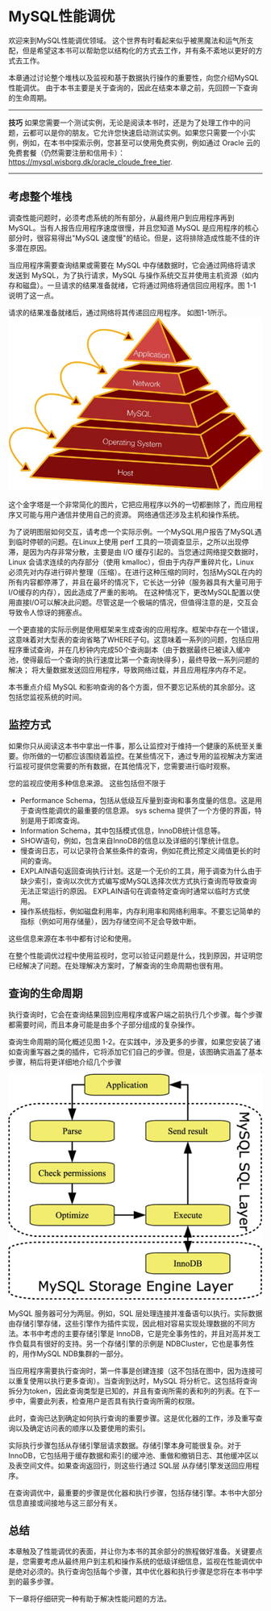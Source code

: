 # MySQL性能调优

欢迎来到MySQL性能调优领域。 这个世界有时看起来似乎被黑魔法和运气所支配，但是希望这本书可以帮助您以结构化的方式去工作，并有条不紊地以更好的方式去工作。

本章通过讨论整个堆栈以及监视和基于数据执行操作的重要性，向您介绍MySQL性能调优。 由于本书主要是关于查询的，因此在结束本章之前，先回顾一下查询的生命周期。

------

**技巧** 如果您需要一个测试实例，无论是阅读本书时，还是为了处理工作中的问题，云都可以是你的朋友。它允许您快速启动测试实例。如果您只需要一个小实例，例如，在本书中探索示例，您甚至可以使用免费实例，例如通过 Oracle 云的免费套餐（仍然需要注册和信用卡）：https://mysql.wisborg.dk/oracle_cloude_free_tier.

------



## 考虑整个堆栈

调查性能问题时，必须考虑系统的所有部分，从最终用户到应用程序再到 MySQL。当有人报告应用程序速度很慢，并且您知道 MySQL 是应用程序的核心部分时，很容易得出"MySQL 速度慢"的结论。但是，这将排除造成性能不佳的许多潜在原因。

当应用程序需要查询结果或需要在 MySQL 中存储数据时，它会通过网络将请求发送到 MySQL，为了执行请求，MySQL 与操作系统交互并使用主机资源（如内存和磁盘）。一旦请求的结果准备就绪，它将通过网络将通信回应用程序。图 1-1 说明了这一点。

请求的结果准备就绪后，通过网络将其传递回应用程序。 如图1-1所示。
![](../附图/Figure%201-1.png)

这个金字塔是一个非常简化的图片，它把应用程序以外的一切都删除了，而应用程序又可能与用户通信并使用自己的资源。 网络通信还涉及主机和操作系统。

为了说明图层如何交互，请考虑一个实际示例。一个MySQL用户报告了MySQL遇到临时停顿的问题。在Linux上使用 perf 工具的一项调查显示，之所以出现停滞，是因为内存非常分散，主要是由 I/O 缓存引起的。当您通过网络提交数据时，Linux 会请求连续的内存部分（使用 kmalloc），但由于内存严重碎片化，Linux 必须先对内存进行碎片整理（压缩）。在进行这种压缩的同时，包括MySQL在内的所有内容都停滞了，并且在最坏的情况下，它长达一分钟（服务器具有大量可用于I/O缓存的内存），因此造成了严重的影响。 在这种情况下，更改MySQL配置以使用直接I/O可以解决此问题。尽管这是一个极端的情况，但值得注意的是，交互会导致令人惊讶的拥塞点。

一个更直接的实际示例是使用框架来生成查询的应用程序。框架中存在一个错误，这意味着对大型表的查询省略了WHERE子句。这意味着一系列的问题，包括应用程序重试查询，并在几秒钟内完成50个查询副本（由于数据最终已被读入缓冲池，使得最后一个查询的执行速度比第一个查询快得多），最终导致一系列问题的解决； 将大量数据发送回应用程序，导致网络过载，并且应用程序内存不足。

本书重点介绍 MySQL 和影响查询的各个方面，但不要忘记系统的其余部分。这包括您监视系统的时间。

## 监控方式

如果你只从阅读这本书中拿出一件事，那么让监控对于维持一个健康的系统至关重要。你所做的一切都应该围绕着监控。在某些情况下，通过专用的监视解决方案进行监视可提供您需要的所有数据，在其他情况下，您需要进行临时观察。

您的监视应使用多种信息来源。 这些包括但不限于

- Performance Schema，包括从低级互斥量到查询和事务度量的信息。这是用于查询性能调优的最重要的信息源。 sys schema 提供了一个方便的界面，特别是用于即席查询。
- Information Schema，其中包括模式信息，InnoDB统计信息等。
- SHOW语句，例如，包含来自InnoDB的信息以及详细的引擎统计信息。
- 慢查询日志，可以记录符合某些条件的查询，例如花费比预定义阈值更长的时间的查询。
- EXPLAIN语句返回查询执行计划。这是一个无价的工具，用于调查为什么由于缺少索引，查询以次优方式编写或MySQL选择次优方式执行查询而导致查询无法正常运行的原因。 EXPLAIN语句在调查特定查询时通常以临时方式使用。
- 操作系统指标，例如磁盘利用率，内存利用率和网络利用率。不要忘记简单的指标（例如可用存储量），因为存储空间不足会导致中断。

这些信息来源在本书中都有讨论和使用。

在整个性能调优过程中使用监视时，您可以验证问题是什么，找到原因，并证明您已经解决了问题。在处理解决方案时，了解查询的生命周期也很有用。

## 查询的生命周期

执行查询时，它会在查询结果回到应用程序或客户端之前执行几个步骤。每个步骤都需要时间，而且本身可能是由多个子部分组成的复杂操作。

查询生命周期的简化概述见图 1-2。在实践中，涉及更多的步骤，如果您安装了诸如查询重写器之类的插件，它将添加它们自己的步骤。但是，该图确实涵盖了基本步骤，稍后将更详细地介绍几个步骤

![](../附图/Figure%201-2.png)

MySQL 服务器可分为两层。例如，SQL 层处理连接并准备语句以执行。实际数据由存储引擎存储，这些引擎作为插件实现，因此相对容易实现处理数据的不同方法。本书中考虑的主要存储引擎是 InnoDB，它是完全事务性的，并且对高并发工作负载具有很好的支持。另一个存储引擎的示例是 NDBCluster，它也是事务性的，用作MySQL NDB集群的一部分。

当应用程序需要执行查询时，第一件事是创建连接（这不包括在图中，因为连接可以重复使用以执行更多查询）。当查询到达时，MySQL 将分析它。这包括将查询拆分为token，因此查询类型是已知的，并且有查询所需的表和列的列表。在下一步中，需要此列表，检查用户是否具有执行查询所需的权限。

此时，查询已达到确定如何执行查询的重要步骤。这是优化器的工作，涉及重写查询以及确定访问表的顺序以及要使用的索引。

实际执行步骤包括从存储引擎层请求数据。存储引擎本身可能很复杂。对于 InnoDB，它包括用于缓存数据和索引的缓冲池、重做和撤销日志、其他缓冲区以及表空间文件。如果查询返回行，则这些行通过 SQL层 从存储引擎发送回应用程序。

在查询调优中，最重要的步骤是优化器和执行步骤，包括存储引擎。本书中大部分信息直接或间接地与这三部分有关。

## 总结

本章触及了性能调优的表面，并让你为本书的其余部分的旅程做好准备。关键要点是，您需要考虑从最终用户到主机和操作系统的低级详细信息，监视在性能调优中是绝对必须的。执行查询包括每个步骤，其中优化器和执行步骤是您将在本书中学到的最多步骤。

下一章将仔细研究一种有助于解决性能问题的方法。